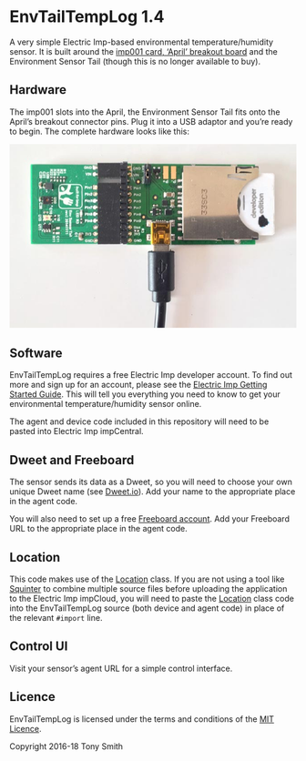 # EnvTailTempLog 1.4 #

A very simple Electric Imp-based environmental temperature/humidity sensor. It is built around the [imp001 card, ‘April’ breakout board](https://developer.electricimp.com/gettingstarted/devkits) and the Environment Sensor Tail (though this is no longer available to buy).

## Hardware ##

The imp001 slots into the April, the Environment Sensor Tail fits onto the April’s breakout connector pins. Plug it into a USB adaptor and you’re ready to begin. The complete hardware looks like this:

![Hardware](images/hardware.jpg)

## Software ##

EnvTailTempLog requires a free Electric Imp developer account. To find out more and sign up for an account, please see the [Electric Imp Getting Started Guide](https://developer.electricimp.com/gettingstarted). This will tell you everything you need to know to get your environmental temperature/humidity sensor online.

The agent and device code included in this repository will need to be pasted into Electric Imp impCentral.

## Dweet and Freeboard ##

The sensor sends its data as a Dweet, so you will need to choose your own unique Dweet name (see [Dweet.io](https://dweet.io/play/)). Add your name to the appropriate place in the agent code.

You will also need to set up a free [Freeboard account](https://freeboard.io/signup). Add your Freeboard URL to the appropriate place in the agent code.

## Location ##

This code makes use of the [Location](https://github.com/smittytone/Location) class. If you are not using a tool like [Squinter](https://smittytone.github.io/squinter/version2/index.html) to combine multiple source files before uploading the application to the Electric Imp impCloud, you will need to paste the [Location](https://github.com/smittytone/Location) class code into the EnvTailTempLog source (both device and agent code) in place of the relevant `#import` line.

## Control UI ##

Visit your sensor’s agent URL for a simple control interface.

## Licence ##

EnvTailTempLog is licensed under the terms and conditions of the [MIT Licence](./LICENSE).

Copyright 2016-18 Tony Smith

